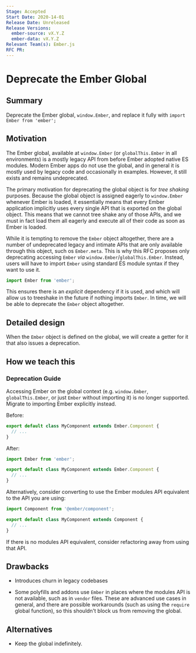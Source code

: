 ```yaml
---
Stage: Accepted
Start Date: 2020-14-01
Release Date: Unreleased
Release Versions:
  ember-source: vX.Y.Z
  ember-data: vX.Y.Z
Relevant Team(s): Ember.js
RFC PR:
---
```


# Deprecate the Ember Global

## Summary

Deprecate the Ember global, `window.Ember`, and replace it fully with
`import Ember from 'ember';`

## Motivation

The Ember global, available at `window.Ember` (or `globalThis.Ember` in all
environments) is a mostly legacy API from before Ember adopted native ES
modules. Modern Ember apps do not use the global, and in general it is mostly
used by legacy code and occasionally in examples. However, it still exists and
remains undeprecated.

The primary motivation for deprecating the global object is for _tree shaking_
purposes. Because the global object is assigned eagerly to `window.Ember`
whenever Ember is loaded, it essentially means that every Ember application
implicitly uses every single API that is exported on the global object. This
means that we cannot tree shake any of those APIs, and we must in fact load them
all eagerly and execute all of their code as soon as Ember is loaded.

While it is tempting to remove the `Ember` object altogether, there are a number
of undeprecated legacy and intimate APIs that are only available through this
object, such os `Ember.meta`. This is why this RFC proposes only deprecating
accessing `Ember` _via_ `window.Ember`/`globalThis.Ember`. Instead, users will
have to import `Ember` using standard ES module syntax if they want to use it.

```js
import Ember from 'ember';
```

This ensures there is an _explicit_ dependency if it is used, and which will
allow us to treeshake in the future if nothing imports `Ember`. In time, we will
be able to deprecate the `Ember` object altogether.

## Detailed design

When the `Ember` object is defined on the global, we will create a getter for it
that also issues a deprecation.

## How we teach this

### Deprecation Guide

Accessing Ember on the global context (e.g. `window.Ember`, `globalThis.Ember`,
or just `Ember` without importing it) is no longer supported. Migrate to
importing Ember explicitly instead.

Before:

```js
export default class MyComponent extends Ember.Component {
  // ...
}
```

After:

```js
import Ember from 'ember';

export default class MyComponent extends Ember.Component {
  // ...
}
```

Alternatively, consider converting to use the Ember modules API equivalent to
the API you are using:

```js
import Component from '@ember/component';

export default class MyComponent extends Component {
  // ...
}
```

If there is no modules API equivalent, consider refactoring away from using that
API.

## Drawbacks

- Introduces churn in legacy codebases

- Some polyfills and addons use `Ember` in places where the modules API is not
  available, such as in `vendor` files. These are advanced use cases in general,
  and there are possible workarounds (such as using the `require` global
  function), so this shouldn't block us from removing the global.

## Alternatives

- Keep the global indefinitely.
